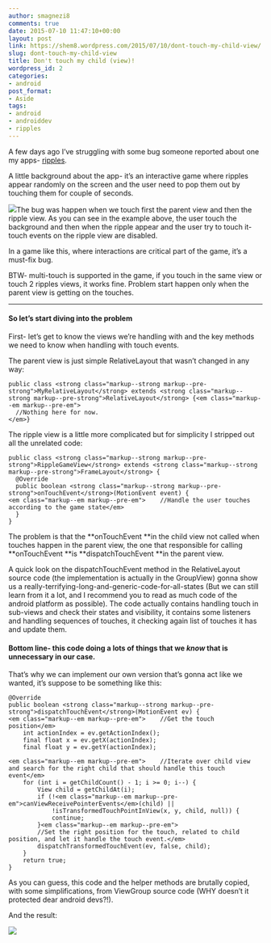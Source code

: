 ```yaml
---
author: smagnezi8
comments: true
date: 2015-07-10 11:47:10+00:00
layout: post
link: https://shem8.wordpress.com/2015/07/10/dont-touch-my-child-view/
slug: dont-touch-my-child-view
title: Don't touch my child (view)!
wordpress_id: 2
categories:
- android
post_format:
- Aside
tags:
- android
- androiddev
- ripples
---
```

A few days ago I’ve struggling with some bug someone reported about one my apps- [ripples](https://play.google.com/store/apps/details?id=shem.getit).
<!--more-->

A little background about the app- it’s an interactive game where ripples appear randomly on the screen and the user need to pop them out by touching them for couple of seconds.


![](https://d262ilb51hltx0.cloudfront.net/max/800/1*jxjAMG3FfKvvnb4KY5r14w.gif)The bug was happen when we touch first the parent view and then the ripple view. As you can see in the example above, the user touch the background and then when the ripple appear and the user try to touch it- touch events on the ripple view are disabled.




In a game like this, where interactions are critical part of the game, it’s a must-fix bug.




BTW- multi-touch is supported in the game, if you touch in the same view or touch 2 ripples views, it works fine. Problem start happen only when the parent view is getting on the touches.
















* * *














#### So let’s start diving into the problem




First- let’s get to know the views we’re handling with and the key methods we need to know when handling with touch events.




The parent view is just simple RelativeLayout that wasn’t changed in any way:





    public class <strong class="markup--strong markup--pre-strong">MyRelativeLayout</strong> extends <strong class="markup--strong markup--pre-strong">RelativeLayout</strong> {<em class="markup--em markup--pre-em">
      //Nothing here for now.
    </em>}




The ripple view is a little more complicated but for simplicity I stripped out all the unrelated code:





    public class <strong class="markup--strong markup--pre-strong">RippleGameView</strong> extends <strong class="markup--strong markup--pre-strong">FrameLayout</strong> {
      @Override
      public boolean <strong class="markup--strong markup--pre-strong">onTouchEvent</strong>(MotionEvent event) {
    <em class="markup--em markup--pre-em">    //Handle the user touches according to the game state</em>
      }
    }




The problem is that the **onTouchEvent **in the child view not called when touches happen in the parent view, the one that responsible for calling **onTouchEvent **is **dispatchTouchEvent **in the parent view.




A quick look on the dispatchTouchEvent method in the RelativeLayout source code (the implementation is actually in the GroupView) gonna show us a really-terrifying-long-and-generic-code-for-all-states (But we can still learn from it a lot, and I recommend you to read as much code of the android platform as possible). The code actually contains handling touch in sub-views and check their states and visibility, it contains some listeners and handling sequences of touches, it checking again list of touches it has and update them.





#### Bottom line- this code doing a lots of things that we ***know*** that is unnecessary in our case.




That’s why we can implement our own version that’s gonna act like we wanted, it’s suppose to be something like this:





    @Override
    public boolean <strong class="markup--strong markup--pre-strong">dispatchTouchEvent</strong>(MotionEvent ev) {
    <em class="markup--em markup--pre-em">    //Get the touch position</em>
        int actionIndex = ev.getActionIndex();
        final float x = ev.getX(actionIndex);
        final float y = ev.getY(actionIndex);

    <em class="markup--em markup--pre-em">    //Iterate over child view and search for the right child that should handle this touch event</em>
        for (int i = getChildCount() - 1; i >= 0; i--) {
            View child = getChildAt(i);
            if (!<em class="markup--em markup--pre-em">canViewReceivePointerEvents</em>(child) ||
                !isTransformedTouchPointInView(x, y, child, null)) {
                continue;
            }<em class="markup--em markup--pre-em">        
            //Set the right position for the touch, related to child position, and let it handle the touch event.</em>
            dispatchTransformedTouchEvent(ev, false, child);
        }
        return true;
    }




As you can guess, this code and the helper methods are brutally copied, with some simplifications, from ViewGroup source code (WHY doesn’t it protected dear android devs?!).




And the result:








![](https://d262ilb51hltx0.cloudfront.net/max/800/1*hkSUnobyZD3cC01mGTzh7w.gif)
